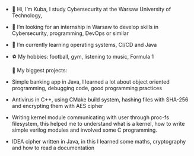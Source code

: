 - 👋 Hi, I’m Kuba, I study Cybersecurity at the Warsaw University of Technology,
- 👀 I’m looking for an internship in Warsaw to develop skills in Cybersecurity, programming, DevOps or similar
- 🌱 I’m currently learning operating systems, CI/CD and Java
- ⚽ My hobbies: football, gym, listening to music, Formula 1

	📖 My biggest projects:

- Simple banking app in Java, I learned a lot about object oriented programming, debugging code, good programming practices
- Antivirus in C++, using CMake build system, hashing files with SHA-256 and encrypting them with AES cipher
- Writing kernel module communicating with user through proc-fs filesystem, this helped me to understand what is a kernel, how to write simple verilog modules and involved some C programming.
- IDEA cipher written in Java, in this I learned some maths, cryptography and how to read a documentation
